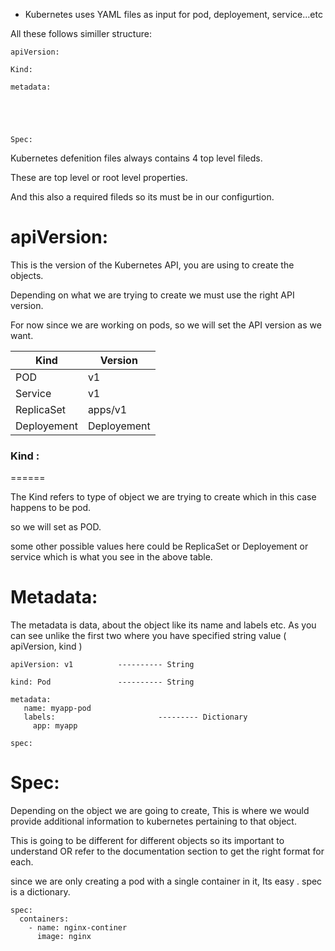 * Kubernetes uses YAML files as input for pod, deployement, service...etc 

All these follows similler structure: 

```
apiVersion:

Kind:

metadata:





Spec:

```
Kubernetes defenition files always contains 4 top level fileds. 

These are top level or root level properties. 

And this also a required fileds so its must be in our configurtion. 


apiVersion: 
=========== 

This is the version of the Kubernetes API, you are using to create the objects. 

Depending on what we are trying to create we must use the right API version. 

For now since we are working on pods, so we will set the API version as we want.

| Kind         | Version     |
|--------------|----------   |
| POD          | v1          |
| Service      | v1          |
| ReplicaSet   | apps/v1     |
|  Deployement | Deployement |


### Kind :
======

The Kind refers to type of object we are trying to create which in this case happens to be pod.

so we will set as POD. 

some other possible values here could be ReplicaSet or Deployement or service 
which is what you see in the above table.

Metadata:
=========

The metadata is data, about the object like its name and labels etc. 
As you can see unlike the first two where you have specified string value ( apiVersion, kind )

```
apiVersion: v1          ---------- String

kind: Pod               ---------- String

metadata:
   name: myapp-pod
   labels:                       --------- Dictionary
     app: myapp

spec:

```

Spec: 
=====

Depending on the object we are going to create, This is where we would provide additional 
information to kubernetes pertaining to that object.

This is going to be different for different objects so its important to understand 
OR refer to the documentation section to get the right format for each.
 
since we are only creating a pod with a single container in it, Its easy . spec is a dictionary. 

```
spec:
  containers:
    - name: nginx-continer
      image: nginx
```




